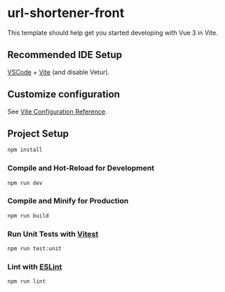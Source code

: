 # url-shortener-front

This template should help get you started developing with Vue 3 in Vite.

## Recommended IDE Setup

[VSCode](https://code.visualstudio.com/) + [Vite](https://vite.dev/) (and disable Vetur).

## Customize configuration

See [Vite Configuration Reference](https://vite.dev/config/).

## Project Setup

```sh
npm install
```

### Compile and Hot-Reload for Development

```sh
npm run dev
```

### Compile and Minify for Production

```sh
npm run build
```

### Run Unit Tests with [Vitest](https://vitest.dev/)

```sh
npm run test:unit
```

### Lint with [ESLint](https://eslint.org/)

```sh
npm run lint
```
